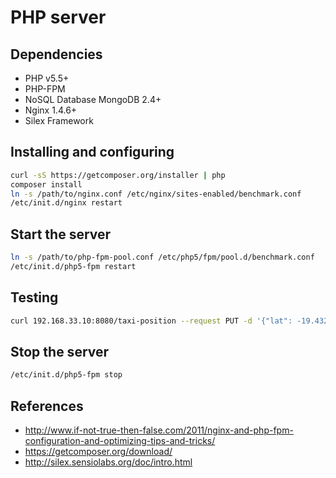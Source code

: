 # PHP server

## Dependencies
* PHP v5.5+
* PHP-FPM
* NoSQL Database MongoDB 2.4+
* Nginx 1.4.6+
* Silex Framework

## Installing and configuring
```bash
curl -sS https://getcomposer.org/installer | php
composer install
ln -s /path/to/nginx.conf /etc/nginx/sites-enabled/benchmark.conf
/etc/init.d/nginx restart
```

## Start the server
```bash
ln -s /path/to/php-fpm-pool.conf /etc/php5/fpm/pool.d/benchmark.conf
/etc/init.d/php5-fpm restart
```

## Testing
```bash
curl 192.168.33.10:8080/taxi-position --request PUT -d '{"lat": -19.432608, "long": -99.133208}' -H 'Accept: application/json' -H 'Content-type: application/json'
```

## Stop the server
```bash
/etc/init.d/php5-fpm stop
```

## References
* http://www.if-not-true-then-false.com/2011/nginx-and-php-fpm-configuration-and-optimizing-tips-and-tricks/
* https://getcomposer.org/download/
* http://silex.sensiolabs.org/doc/intro.html
